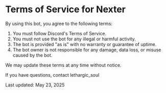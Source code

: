 # Terms of Service for Nexter

By using this bot, you agree to the following terms:

1. You must follow Discord's Terms of Service.
2. You must not use the bot for any illegal or harmful activity.
3. The bot is provided "as is" with no warranty or guarantee of uptime.
4. The bot owner is not responsible for any damage, data loss, or misuse caused by the bot.

We may update these terms at any time without notice.

If you have questions, contact lethargic_soul

Last updated: May 23, 2025
